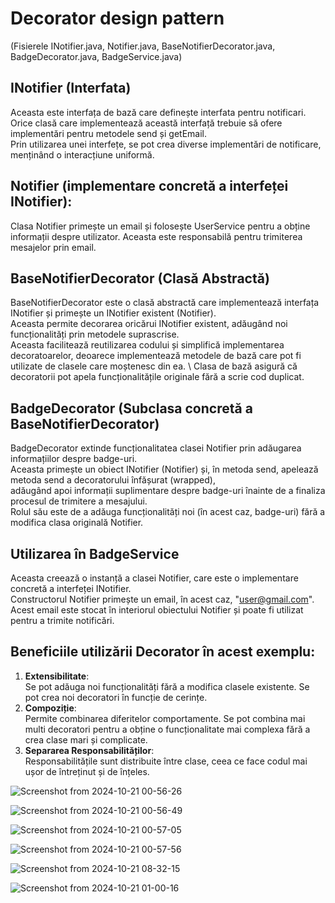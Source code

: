 # Decorator design pattern
(Fisierele INotifier.java, Notifier.java, BaseNotifierDecorator.java, BadgeDecorator.java, BadgeService.java)

## INotifier (Interfata)

 Aceasta este interfața de bază care definește interfata pentru notificari.  \
 Orice clasă care implementează această interfață trebuie să ofere implementări pentru metodele send și getEmail. \
 Prin utilizarea unei interfețe, se pot crea diverse implementări de notificare, menținând o interacțiune uniformă.

## Notifier (implementare concretă a interfeței INotifier):

Clasa Notifier primește un email și folosește UserService pentru a obține informații despre utilizator.
Aceasta este responsabilă pentru trimiterea mesajelor prin email.

## BaseNotifierDecorator (Clasă Abstractă)

BaseNotifierDecorator este o clasă abstractă care implementează interfața INotifier și primește un INotifier existent (Notifier). \
Aceasta permite decorarea oricărui INotifier existent, adăugând noi funcționalități prin metodele suprascrise. \
Aceasta facilitează reutilizarea codului și simplifică implementarea decoratoarelor, deoarece implementează metodele de bază care pot fi utilizate de clasele care moștenesc din ea. \ 
Clasa de bază asigură că decoratorii pot apela funcționalitățile originale fără a scrie cod duplicat.

## BadgeDecorator (Subclasa concretă a BaseNotifierDecorator)
BadgeDecorator extinde funcționalitatea clasei Notifier prin adăugarea informațiilor despre badge-uri. \
Aceasta primește un obiect INotifier (Notifier) și, în metoda send, apelează metoda send a decoratorului înfășurat (wrapped), \
adăugând apoi informații suplimentare despre badge-uri înainte de a finaliza procesul de trimitere a mesajului. \
Rolul său este de a adăuga funcționalități noi (în acest caz, badge-uri) fără a modifica clasa originală Notifier.

## Utilizarea în BadgeService
Aceasta creează o instanță a clasei Notifier, care este o implementare concretă a interfeței INotifier. \
Constructorul Notifier primește un email, în acest caz, "user@gmail.com".  \
Acest email este stocat în interiorul obiectului Notifier și poate fi utilizat pentru a trimite notificări.

## Beneficiile utilizării Decorator în acest exemplu:
  1. **Extensibilitate**:  \
     Se pot adăuga noi funcționalități fără a modifica clasele existente. Se pot crea noi decoratori în funcție de cerințe.
  2. **Compoziție**: \
     Permite combinarea diferitelor comportamente. Se pot combina mai multi decoratori pentru a obține o funcționalitate mai complexa fără a crea clase mari și complicate.
  3. **Separarea Responsabilităților**:  \
     Responsabilitățile sunt distribuite între clase, ceea ce face codul mai ușor de întreținut și de înțeles.

   ![Screenshot from 2024-10-21 00-56-26](https://github.com/user-attachments/assets/8e2da947-e739-42ad-a6ec-234d531f0305)
   
   ![Screenshot from 2024-10-21 00-56-49](https://github.com/user-attachments/assets/b7d77901-0e7b-4b6f-aad2-ba5ba543e4b7)
   
   ![Screenshot from 2024-10-21 00-57-05](https://github.com/user-attachments/assets/6e5f2d73-9b0c-41ba-9400-dacdf677be83)
   
   ![Screenshot from 2024-10-21 00-57-56](https://github.com/user-attachments/assets/e9aa15d9-c2bb-4a95-be15-c822b264e29f)
   
   ![Screenshot from 2024-10-21 08-32-15](https://github.com/user-attachments/assets/e291cb96-4cfd-4b04-bd66-05238f8233b8)

   ![Screenshot from 2024-10-21 01-00-16](https://github.com/user-attachments/assets/119f6276-2191-4674-ada9-108a9d8e1e42)


   


